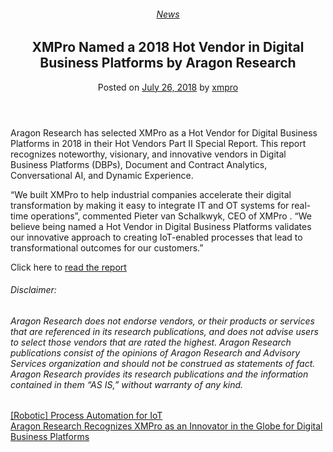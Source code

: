<div class="large-9 col">
<article class="post-6577 post type-post status-publish format-standard has-post-thumbnail hentry category-news" id="post-6577">
<div class="article-inner">
<header class="entry-header">
<div class="entry-header-text entry-header-text-top text-center">
<h6 class="entry-category is-xsmall"><a href="https://xmpro.com/category/news/" rel="category tag">News</a></h6><h1 class="entry-title">XMPro Named a 2018 Hot Vendor in Digital Business Platforms by Aragon Research</h1><div class="entry-divider is-divider small"></div>
<div class="entry-meta uppercase is-xsmall">
<span class="posted-on">Posted on <a href="https://xmpro.com/xmpro-named-a-2018-hot-vendor-in-digital-business-platforms-by-aragon-research/" rel="bookmark"><time class="entry-date published updated" datetime="2018-07-26T11:33:25+00:00">July 26, 2018</time></a></span> <span class="byline">by <span class="meta-author vcard"><a class="url fn n" href="https://xmpro.com/author/xmpro/">xmpro</a></span></span> </div>
</div>
</header>
<div class="entry-content single-page">
<div class="wpb-content-wrapper"><div class="vc_row wpb_row vc_row-fluid"><div class="wpb_column vc_column_container vc_col-sm-12"><div class="vc_column-inner"><div class="wpb_wrapper">
<div class="wpb_text_column wpb_content_element">
<div class="wpb_wrapper">
<p>Aragon Research has selected XMPro as a Hot Vendor for Digital Business Platforms in 2018 in their Hot Vendors Part II Special Report. This report recognizes noteworthy, visionary, and innovative vendors in Digital Business Platforms (DBPs), Document and Contract Analytics, Conversational AI, and Dynamic Experience.</p>
<p>“We built XMPro to help industrial companies accelerate their digital transformation by making it easy to integrate IT and OT systems for real-time operations”, commented Pieter van Schalkwyk, CEO of XMPro . “We believe being named a Hot Vendor in Digital Business Platforms validates our innovative approach to creating IoT-enabled processes that lead to transformational outcomes for our customers.”</p>
<p>Click here to <a href="https://aragonresearch.com/hot-vendors-in-digital-business-platforms-2018/" rel="noopener noreferrer" target="_blank">read the report</a></p>
</div>
</div>
<div class="vc_separator wpb_content_element vc_separator_align_center vc_sep_width_100 vc_sep_pos_align_center vc_separator_no_text vc_sep_color_grey"><span class="vc_sep_holder vc_sep_holder_l"><span class="vc_sep_line"></span></span><span class="vc_sep_holder vc_sep_holder_r"><span class="vc_sep_line"></span></span>
</div>
<div class="wpb_text_column wpb_content_element">
<div class="wpb_wrapper">
<h6>Disclaimer:</h6>
<h6>Aragon Research does not endorse vendors, or their products or services that are referenced in its research publications, and does not advise users to select those vendors that are rated the highest. Aragon Research publications consist of the opinions of Aragon Research and Advisory Services organization and should not be construed as statements of fact. Aragon Research provides its research publications and the information contained in them “AS IS,” without warranty of any kind.</h6>
</div>
</div>
</div></div></div></div>
</div>
<div class="blog-share text-center"><div class="is-divider medium"></div><div class="social-icons share-icons share-row relative"><a aria-label="Share on WhatsApp" class="icon button circle is-outline tooltip whatsapp show-for-medium" data-action="share/whatsapp/share" href="whatsapp://send?text=XMPro%20Named%20a%202018%20Hot%20Vendor%20in%20Digital%20Business%20Platforms%20by%20Aragon%20Research - https://xmpro.com/xmpro-named-a-2018-hot-vendor-in-digital-business-platforms-by-aragon-research/" title="Share on WhatsApp"><i class="icon-whatsapp"></i></a><a aria-label="Share on Facebook" class="icon button circle is-outline tooltip facebook" data-label="Facebook" href="https://www.facebook.com/sharer.php?u=https://xmpro.com/xmpro-named-a-2018-hot-vendor-in-digital-business-platforms-by-aragon-research/" onclick="window.open(this.href,this.title,'width=500,height=500,top=300px,left=300px'); return false;" rel="noopener nofollow" target="_blank" title="Share on Facebook"><i class="icon-facebook"></i></a><a aria-label="Share on Twitter" class="icon button circle is-outline tooltip twitter" href="https://twitter.com/share?url=https://xmpro.com/xmpro-named-a-2018-hot-vendor-in-digital-business-platforms-by-aragon-research/" onclick="window.open(this.href,this.title,'width=500,height=500,top=300px,left=300px'); return false;" rel="noopener nofollow" target="_blank" title="Share on Twitter"><i class="icon-twitter"></i></a><a aria-label="Email to a Friend" class="icon button circle is-outline tooltip email" href="/cdn-cgi/l/email-protection#5c632f293e36393f286104110c2e33796e6c123d313938796e6c3d796e6c6e6c6d64796e6c143328796e6c0a393238332e796e6c3532796e6c18353b35283d30796e6c1e292f3532392f2f796e6c0c303d283a332e312f796e6c3e25796e6c1d2e3d3b3332796e6c0e392f393d2e3f347a3e333825611f34393f37796e6c2834352f796e6c332928796f1d796e6c3428282c2f796f1d796e1a796e1a24312c2e33723f3331796e1a24312c2e3371323d313938713d716e6c6d6471343328712a393238332e7135327138353b35283d30713e292f3532392f2f712c303d283a332e312f713e25713d2e3d3b3332712e392f393d2e3f34796e1a" rel="nofollow" title="Email to a Friend"><i class="icon-envelop"></i></a><a aria-label="Pin on Pinterest" class="icon button circle is-outline tooltip pinterest" href="https://pinterest.com/pin/create/button?url=https://xmpro.com/xmpro-named-a-2018-hot-vendor-in-digital-business-platforms-by-aragon-research/&amp;media=https://xmpro.com/wp-content/uploads/2018/07/DBP_Cover_f77504f0-b552-4094-b4bb-bfa9e5c8e4fc_550x825.png&amp;description=XMPro%20Named%20a%202018%20Hot%20Vendor%20in%20Digital%20Business%20Platforms%20by%20Aragon%20Research" onclick="window.open(this.href,this.title,'width=500,height=500,top=300px,left=300px'); return false;" rel="noopener nofollow" target="_blank" title="Pin on Pinterest"><i class="icon-pinterest"></i></a><a aria-label="Share on LinkedIn" class="icon button circle is-outline tooltip linkedin" href="https://www.linkedin.com/shareArticle?mini=true&amp;url=https://xmpro.com/xmpro-named-a-2018-hot-vendor-in-digital-business-platforms-by-aragon-research/&amp;title=XMPro%20Named%20a%202018%20Hot%20Vendor%20in%20Digital%20Business%20Platforms%20by%20Aragon%20Research" onclick="window.open(this.href,this.title,'width=500,height=500,top=300px,left=300px'); return false;" rel="noopener nofollow" target="_blank" title="Share on LinkedIn"><i class="icon-linkedin"></i></a></div></div></div>
<nav class="navigation-post" id="nav-below" role="navigation">
<div class="flex-row next-prev-nav bt bb">
<div class="flex-col flex-grow nav-prev text-left">
<div class="nav-previous"><a href="https://xmpro.com/robotic-process-automation-for-iot/" rel="prev"><span class="hide-for-small"><i class="icon-angle-left"></i></span> [Robotic] Process Automation for IoT</a></div>
</div>
<div class="flex-col flex-grow nav-next text-right">
<div class="nav-next"><a href="https://xmpro.com/aragon-research-recognizes-xmpro-as-an-innovator-in-the-globe-for-digital-business-platforms/" rel="next">Aragon Research Recognizes XMPro as an Innovator in the Globe for Digital Business Platforms <span class="hide-for-small"><i class="icon-angle-right"></i></span></a></div> </div>
</div>
</nav>
</div>
</article>
<div class="comments-area" id="comments">
</div>
</div>